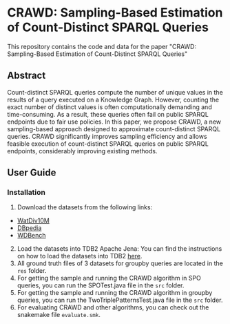# CRAWD: Sampling-Based Estimation of Count-Distinct SPARQL Queries
This repository contains the code and data for the paper "CRAWD: Sampling-Based Estimation of Count-Distinct SPARQL Queries" 

## Abstract
Count-distinct SPARQL queries compute the number of unique values in the results of a query executed on a Knowledge Graph. 
However, counting the exact number of distinct values is often computationally demanding and time-consuming. 
As a result, these queries often fail on public SPARQL endpoints due to fair use policies. 
In this paper, we propose CRAWD, a new sampling-based approach designed to approximate count-distinct SPARQL queries.
CRAWD significantly improves sampling efficiency and allows feasible execution of count-distinct SPARQL queries on public SPARQL endpoints, 
considerably improving existing methods.

## User Guide
### Installation

1. Download the datasets from the following links:
- [WatDiv10M](https://github.com/dsg-uwaterloo/watdiv)
- [DBpedia](https://github.com/dice-group/LargeRDFBench)
- [WDBench](https://github.com/MillenniumDB/WDBench)

2. Load the datasets into TDB2 Apache Jena:
You can find the instructions on how to load the datasets into TDB2 [here](https://jena.apache.org/documentation/tdb2/tdb2_cmds.html).
3. All ground truth files of 3 datasets for groupby queries are located in the `res` folder.
4. For getting the sample and running the CRAWD algorithm in SPO queries, you can run the SPOTest.java file in the `src` folder.
5. For getting the sample and running the CRAWD algorithm in groupby queries, you can run the TwoTriplePatternsTest.java file in the `src` folder.
6. For evaluating CRAWD and other algorithms, you can check out the snakemake file `evaluate.smk`.




